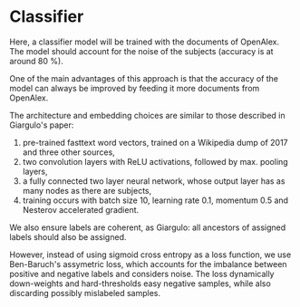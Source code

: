 # Classifier

Here, a classifier model will be trained with the documents of OpenAlex. The model should account for the noise of the subjects (accuracy is at around 80 %).

One of the main advantages of this approach is that the accuracy of the model can always be improved by feeding it more documents from OpenAlex.

The architecture and embedding choices are similar to those described in Giargulo's paper:

1. pre-trained fasttext word vectors, trained on a Wikipedia dump of 2017 and three other sources,
2. two convolution layers with ReLU activations, followed by max. pooling layers,
3. a fully connected two layer neural network, whose output layer has as many nodes as there are subjects,
4. training occurs with batch size 10, learning rate 0.1, momentum 0.5 and Nesterov accelerated gradient.

We also ensure labels are coherent, as Giargulo: all ancestors of assigned labels should also be assigned.

However, instead of using sigmoid cross entropy as a loss function, we use Ben-Baruch's assymetric loss, which accounts for the imbalance between positive and negative labels and considers noise. The loss dynamically down-weights and hard-thresholds easy negative samples, while also discarding possibly mislabeled samples.